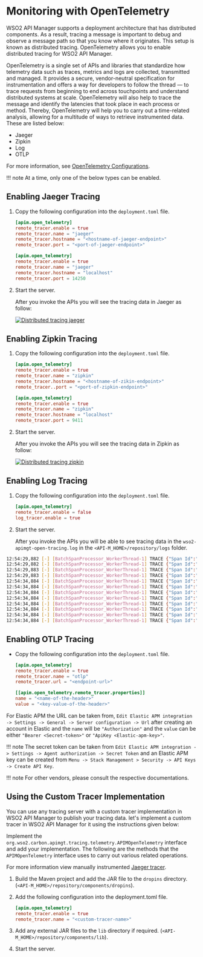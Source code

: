# Monitoring with OpenTelemetry

WSO2 API Manager supports a deployment architecture that has distributed components. As a result, tracing a message is important to debug and observe a message path so that you know where it originates. This setup is known as distributed tracing. OpenTelemetry allows you to enable distributed tracing for WSO2 API Manager.

OpenTelemetry is a single set of APIs and libraries that standardize how telemetry data such as traces, metrics and logs are collected, transmitted and managed. It provides a secure, vendor-neutral specification for instrumentation and offers a way for developers to follow the thread — to trace requests from beginning to end across touchpoints and understand distributed systems at scale. OpenTelemetry will also help to trace the message and identify the latencies that took place in each process or method. Thereby, OpenTelemetry will help you to carry out a time-related analysis, allowing for a multitude of ways to retrieve instrumented data. These are listed below:

 - Jaeger
 - Zipkin
 - Log
 - OTLP

For more information, see [OpenTelemetry Configurations]({{base_path}}/reference/config-catalog/#api-m-open-tracer-configurations).

!!! note
    At a time, only one of the below types can be enabled.

## Enabling Jaeger Tracing

1. Copy the following configuration into the `deployment.toml` file.

	```toml tab="Format"
	[apim.open_telemetry]
	remote_tracer.enable = true
	remote_tracer.name = "jaeger"
	remote_tracer.hostname = "<hostname-of-jaeger-endpoint>"
	remote_tracer.port = "<port-of-jaeger-endpoint>"
	```

	```toml tab="Example"
	[apim.open_telemetry]
	remote_tracer.enable = true
	remote_tracer.name = "jaeger"
	remote_tracer.hostname = "localhost"
	remote_tracer.port = 14250
	```

2. Start the server.

 	After you invoke the APIs you will see the tracing data in Jaeger as follow:

	[![Distributed tracing jaeger]({{base_path}}/assets/img/administer/opentelemetry-jaeger.png)]({{base_path}}/assets/img/administer/opentelemetry-jaeger.png)


## Enabling Zipkin Tracing

1. Copy the following configuration into the `deployment.toml` file.

	```toml tab="Format"
	[apim.open_telemetry]
	remote_tracer.enable = true
	remote_tracer.name = "zipkin"
	remote_tracer.hostname = "<hostname-of-zikin-endpoint>"
	remote_tracer..port = "<port-of-zipkin-endpoint>"
	```

	```toml tab="Example"
	[apim.open_telemetry]
	remote_tracer.enable = true
	remote_tracer.name = "zipkin"
	remote_tracer.hostname = "localhost"
	remote_tracer.port = 9411
	```

2. Start the server.

 	After you invoke the APIs you will see the tracing data in Zipkin as follow:

    [![Distributed tracing zipkin]({{base_path}}/assets/img/administer/opentelemetry-zipkin.png)]({{base_path}}/assets/img/administer/opentelemetry-zipkin.png)


## Enabling Log Tracing

1. Copy the following configuration into the `deployment.toml` file.

	```toml
	[apim.open_telemetry]
	remote_tracer.enable = false
	log_tracer.enable = true
	```

2. Start the server.

	After you invoke the APIs you will be able to see tracing data in the `wso2-apimgt-open-tracing.log` in the `<API-M_HOME>/repository/logs` folder.


```bash
12:54:29,882 [-] [BatchSpanProcessor_WorkerThread-1] TRACE {"Span Id":"b33fdfe6a7eadba1","Tracer Id":"507aeb1eecfbdc794d17f4e75ccb8ab0","Operation":"OPTIONS--/menu","Latency":"44ms","Tags":"{}"}
12:54:29,882 [-] [BatchSpanProcessor_WorkerThread-1] TRACE {"Span Id":"ce4a4b3d6f559c09","Tracer Id":"507aeb1eecfbdc794d17f4e75ccb8ab0","Operation":"PizzaShackAPI--1.0.0--carbon.super","Latency":"50ms","Tags":"AttributesMap{data={span.activity.id=9d6e304a-d212-4d28-be41-86c8603c6560, span.request.path=pizzashack/1.0.0/menu, span.api.version=1.0.0, span.api.name=PizzaShackAPI, span.request.method=OPTIONS, span.resource=/menu}, capacity=128, totalAddedValues=6}"}
12:54:29,883 [-] [BatchSpanProcessor_WorkerThread-1] TRACE {"Span Id":"de8cb3899a718d0e","Tracer Id":"507aeb1eecfbdc794d17f4e75ccb8ab0","Operation":"API:CORS_Request_Latency","Latency":"36ms","Tags":"{}"}
12:54:29,883 [-] [BatchSpanProcessor_WorkerThread-1] TRACE {"Span Id":"a1fd2c399b4889a5","Tracer Id":"728e26aac8a02d5455dfa0b49fa91950","Operation":"API:CORS_Request_Latency","Latency":"0ms","Tags":"{}"}
12:54:34,884 [-] [BatchSpanProcessor_WorkerThread-1] TRACE {"Span Id":"c5306e2887b306aa","Tracer Id":"728e26aac8a02d5455dfa0b49fa91950","Operation":"API:Key_Validation_Latency","Latency":"389ms","Tags":"{}"}
12:54:34,884 [-] [BatchSpanProcessor_WorkerThread-1] TRACE {"Span Id":"281153e5db3b4fdb","Tracer Id":"728e26aac8a02d5455dfa0b49fa91950","Operation":"API:Throttle_Latency","Latency":"8ms","Tags":"{}"}
12:54:34,884 [-] [BatchSpanProcessor_WorkerThread-1] TRACE {"Span Id":"db4b766e53f952ed","Tracer Id":"728e26aac8a02d5455dfa0b49fa91950","Operation":"API:Google_Analytics_Latency","Latency":"1ms","Tags":"{}"}
12:54:34,884 [-] [BatchSpanProcessor_WorkerThread-1] TRACE {"Span Id":"d54215c55916bd0e","Tracer Id":"728e26aac8a02d5455dfa0b49fa91950","Operation":"API:Request_Mediation_Latency","Latency":"1ms","Tags":"{}"}
12:54:34,884 [-] [BatchSpanProcessor_WorkerThread-1] TRACE {"Span Id":"2868d6d916ea4835","Tracer Id":"728e26aac8a02d5455dfa0b49fa91950","Operation":"API:Backend_Latency","Latency":"997ms","Tags":"AttributesMap{data={span.endpoint=https://localhost:9443/am/sample/pizzashack/v1/api/}, capacity=128, totalAddedValues=1}"}
12:54:34,884 [-] [BatchSpanProcessor_WorkerThread-1] TRACE {"Span Id":"f270eb01657f95de","Tracer Id":"728e26aac8a02d5455dfa0b49fa91950","Operation":"API:Response_Mediation_Latency","Latency":"0ms","Tags":"{}"}
12:54:34,884 [-] [BatchSpanProcessor_WorkerThread-1] TRACE {"Span Id":"e46a76de4992f371","Tracer Id":"728e26aac8a02d5455dfa0b49fa91950","Operation":"GET--/menu","Latency":"1426ms","Tags":"{}"}
12:54:34,884 [-] [BatchSpanProcessor_WorkerThread-1] TRACE {"Span Id":"e1a28540ebf22850","Tracer Id":"728e26aac8a02d5455dfa0b49fa91950","Operation":"PizzaShackAPI--1.0.0--carbon.super","Latency":"1426ms","Tags":"AttributesMap{data={span.activity.id=b4bb75d4-d4bc-4331-9475-752d0ae2340b, span.request.path=pizzashack/1.0.0/menu, span.api.version=1.0.0, span.api.name=PizzaShackAPI, span.consumerkey=xTShCMSaKY04lhxY4b0lMfLYHewa, span.request.method=GET, span.resource=/menu}, capacity=128, totalAddedValues=7}"}
```

## Enabling OTLP Tracing

- Copy the following configuration into the `deployment.toml` file.

	```toml tab="Format"
	[apim.open_telemetry]
	remote_tracer.enable = true
	remote_tracer.name = "otlp"
    remote_tracer.url = "<endpoint-url>"

    [[apim.open_telemetry.remote_tracer.properties]]
    name = "<name-of-the-header>"
    value = "<key-value-of-the-header>"
	```

For Elastic APM the URL can be taken from, ```Edit Elastic APM integration -> Settings -> General -> Server configuration -> Url``` after creating an account in Elastic and the ```name``` will be ```"Authorization"``` and the ```value``` can be either ```"Bearer <Secret-token>"``` or ```"ApiKey <Elastic-apm-key>"```.

!!! note 
    The secret token can be taken from ```Edit Elastic APM integration -> Settings -> Agent authorization -> Secret Token``` and an Elastic APM key can be created from ```Menu -> Stack Management > Security -> API Keys -> Create API Key```.


!!! note 
    For other vendors, please consult the respective documentations.

## Using the Custom Tracer Implementation

You can use any tracing server with a custom tracer implementation in WSO2 API Manager to publish your tracing data. let's implement a custom tracer in WSO2 API Manager for it using the instructions given below:

Implement the `org.wso2.carbon.apimgt.tracing.telemetry.APIMOpenTelemetry` interface and add your implementation. The following are the methods that the ```APIMOpenTelemetry``` interface uses to carry out various related operations.



For more information view manually instrumented [Jaeger tracer](https://github.com/wso2/carbon-apimgt/blob/master/components/apimgt/org.wso2.carbon.apimgt.tracing/src/main/java/org/wso2/carbon/apimgt/tracing/telemetry/JaegerTelemetry.java).

1. Build the Maven project and add the JAR file to the ```dropins``` directory. (```<API-M_HOME>/repository/components/dropins```).

2. Add the following configuration into the deployment.toml file.

    ```toml tab="Format"
	[apim.open_telemetry]
	remote_tracer.enable = true
	remote_tracer.name = "<custom-tracer-name>"
    ```

3. Add any external JAR files to the ```lib``` directory if required. (```<API-M_HOME>/repository/components/lib```).

4. Start the server. 

